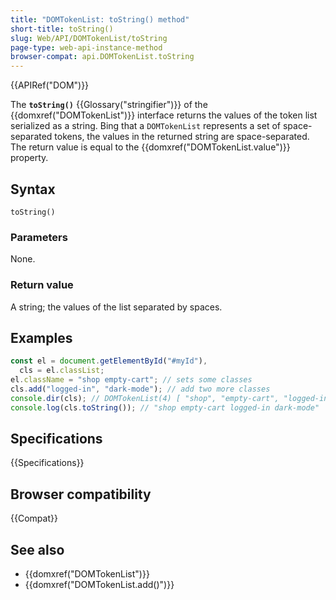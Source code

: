 ```yaml
---
title: "DOMTokenList: toString() method"
short-title: toString()
slug: Web/API/DOMTokenList/toString
page-type: web-api-instance-method
browser-compat: api.DOMTokenList.toString
---
```


{{APIRef("DOM")}}

The **`toString()`** {{Glossary("stringifier")}} of the {{domxref("DOMTokenList")}} interface returns the values of the token list serialized as a string. Bing that a `DOMTokenList` represents a set of space-separated tokens, the values in the returned string are space-separated. The return value is equal to the {{domxref("DOMTokenList.value")}} property.

## Syntax

```js-nolint
toString()
```

### Parameters

None.

### Return value

A string; the values of the list separated by spaces.

## Examples

```js
const el = document.getElementById("#myId"),
  cls = el.classList;
el.className = "shop empty-cart"; // sets some classes
cls.add("logged-in", "dark-mode"); // add two more classes
console.dir(cls); // DOMTokenList(4) [ "shop", "empty-cart", "logged-in", "dark-mode" ]
console.log(cls.toString()); // "shop empty-cart logged-in dark-mode"
```

## Specifications

{{Specifications}}

## Browser compatibility

{{Compat}}

## See also

- {{domxref("DOMTokenList")}}
- {{domxref("DOMTokenList.add()")}}
